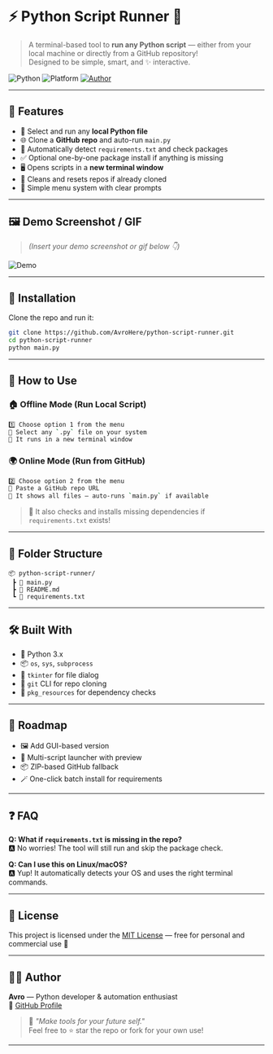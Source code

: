 # ⚡ Python Script Runner 🐍

> A terminal-based tool to **run any Python script** — either from your local machine or directly from a GitHub repository!  
> Designed to be simple, smart, and ✨ interactive.

![Python](https://img.shields.io/badge/Python-3.x-blue?logo=python&logoColor=white)
![Platform](https://img.shields.io/badge/Platform-Windows%20%7C%20Linux-green)
[![Author](https://img.shields.io/badge/Made%20by-Avro-9cf?logo=github)](https://github.com/AvroHere)

---

## 🧩 Features

- 📂 Select and run any **local Python file**
- 🌐 Clone a **GitHub repo** and auto-run `main.py`
- 🧪 Automatically detect `requirements.txt` and check packages
- ✅ Optional one-by-one package install if anything is missing
- 🖥️ Opens scripts in a **new terminal window**
- 🧼 Cleans and resets repos if already cloned
- 🔧 Simple menu system with clear prompts

---

## 🖼️ Demo Screenshot / GIF

> *(Insert your demo screenshot or gif below 👇)*

![Demo](https://user-images.githubusercontent.com/your-screenshot.gif)

---

## 💾 Installation

Clone the repo and run it:

```bash
git clone https://github.com/AvroHere/python-script-runner.git
cd python-script-runner
python main.py
```

---

## 🧠 How to Use

### 🏠 Offline Mode (Run Local Script)

```bash
1️⃣ Choose option 1 from the menu
📁 Select any `.py` file on your system
🚀 It runs in a new terminal window
```

### 🌍 Online Mode (Run from GitHub)

```bash
2️⃣ Choose option 2 from the menu
🔗 Paste a GitHub repo URL
🧾 It shows all files — auto-runs `main.py` if available
```

> 🧙 It also checks and installs missing dependencies if `requirements.txt` exists!

---

## 📁 Folder Structure

```
📦 python-script-runner/
 ┣ 📜 main.py
 ┣ 📄 README.md
 ┗ 📃 requirements.txt
```

---

## 🛠 Built With

- 🐍 Python 3.x
- 📦 `os`, `sys`, `subprocess`
- 🧰 `tkinter` for file dialog
- 🔗 `git` CLI for repo cloning
- 🧪 `pkg_resources` for dependency checks

---

## 🚧 Roadmap

- 🖼️ Add GUI-based version
- 💬 Multi-script launcher with preview
- 📦 ZIP-based GitHub fallback
- 🪄 One-click batch install for requirements

---

## ❓ FAQ

**Q: What if `requirements.txt` is missing in the repo?**  
🅰️ No worries! The tool will still run and skip the package check.

**Q: Can I use this on Linux/macOS?**  
🅰️ Yup! It automatically detects your OS and uses the right terminal commands.

---

## 📄 License

This project is licensed under the [MIT License](LICENSE) — free for personal and commercial use 🎉

---

## 👨‍💻 Author

**Avro** — Python developer & automation enthusiast  
🔗 [GitHub Profile](https://github.com/AvroHere)

> 🧠 _"Make tools for your future self."_  
Feel free to ⭐ star the repo or fork for your own use!

---
